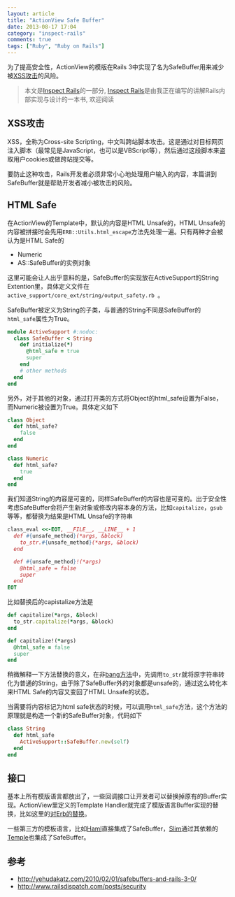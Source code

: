 ```yaml
---
layout: article
title: "ActionView Safe Buffer"
date: 2013-08-17 17:04
category: "inspect-rails"
comments: true
tags: ["Ruby", "Ruby on Rails"]
---
```


为了提高安全性，ActionView的模版在Rails 3中实现了名为SafeBuffer用来减少被[XSS攻击][xssatt]的风险。


> 本文是[Inspect Rails](/inspect-rails)的一部分, [Inspect Rails](/inspect-rails)是由我正在编写的讲解Rails内部实现与设计的一本书, 欢迎阅读

## XSS攻击

XSS，全称为Cross-site Scripting，中文叫跨站脚本攻击。这是通过对目标网页注入脚本（最常见是JavaScript，也可以是VBScript等），然后通过这段脚本来盗取用户cookies或做跨站提交等。

要防止这种攻击，Rails开发者必须非常小心地处理用户输入的内容，本篇讲到SafeBuffer就是帮助开发者减小被攻击的风险。

## HTML Safe

在ActionView的Template中，默认的内容是HTML Unsafe的，HTML Unsafe的内容被拼接时会先用`ERB::Utils.html_escape`方法先处理一遍。只有两种才会被认为是HTML Safe的

- Numeric
- AS::SafeBuffer的实例对象

这里可能会让人出乎意料的是，SafeBuffer的实现放在ActiveSupport的String Extention里，具体定义文件在`active_support/core_ext/string/output_safety.rb
`。

SafeBuffer被定义为String的子类，与普通的String不同是SafeBuffer的`html_safe`属性为True。

```ruby
module ActiveSupport #:nodoc:
  class SafeBuffer < String
    def initialize(*)
      @html_safe = true
      super
    end
    # other methods
  end
end
```

另外，对于其他的对象，通过打开类的方式将Object的html_safe设置为False，而Numeric被设置为True。具体定义如下

```ruby
class Object
  def html_safe?
    false
  end
end

class Numeric
  def html_safe?
    true
  end
end
```

我们知道String的内容是可变的，同样SafeBuffer的内容也是可变的。出于安全性考虑SafeBuffer会将产生新对象或修改内容本身的方法，比如`capitalize`，`gsub`等等，都替换为结果是HTML Unsafe的字符串

```ruby
class_eval <<-EOT, __FILE__, __LINE__ + 1
  def #{unsafe_method}(*args, &block)
    to_str.#{unsafe_method}(*args, &block)
  end

  def #{unsafe_method}!(*args)
    @html_safe = false
    super
  end
EOT
```

比如替换后的capistalize方法是

```ruby
def capitalize(*args, &block)
  to_str.capitalize(*args, &block)
end

def capitalize!(*args)
  @html_safe = false
  super
end
```

稍微解释一下方法替换的意义，在非[bang方法][bangmethod]中，先调用`to_str`就将原字符串转化为普通的String，由于除了SafeBuffer外的对象都是unsafe的，通过这么转化本来HTML Safe的内容又变回了HTML Unsafe的状态。

当需要将内容标记为html safe状态的时候，可以调用`html_safe`方法，这个方法的原理就是构造一个新的SafeBuffer对象，代码如下

```ruby
class String
  def html_safe
    ActiveSupport::SafeBuffer.new(self)
  end
end
```

## 接口

基本上所有模版语言都放出了，一些回调接口让开发者可以替换掉原有的Buffer实现。ActionView里定义的Template Handler就完成了模版语言Buffer实现的替换，比如这里的[对Erb的替换](https://github.com/rails/rails/blob/4-0-stable/actionpack/lib/action_view/template/handlers/erb.rb)。

一些第三方的模板语言，比如[Haml][haml]直接集成了SafeBuffer，[Slim][slim]通过其依赖的[Temple][temple]也集成了SafeBuffer。

## 参考

- http://yehudakatz.com/2010/02/01/safebuffers-and-rails-3-0/
- http://www.railsdispatch.com/posts/security

[bangmethod]: http://dablog.rubypal.com/2007/8/15/bang-methods-or-danger-will-rubyist
[xssatt]: http://en.wikipedia.org/wiki/Cross-site_scripting
[erubis]: http://www.kuwata-lab.com/erubis/
[slim]: https://github.com/slim-template/slim
[temple]: https://github.com/judofyr/temple
[haml]: https://github.com/haml/haml
[builder]: https://github.com/jimweirich/builder

